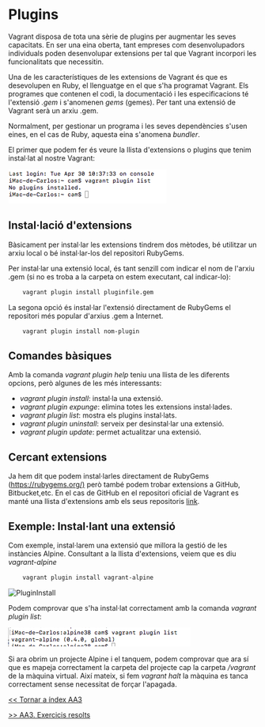 # Plugins

Vagrant disposa de tota una sèrie de plugins per augmentar les seves capacitats. En ser una eina oberta, tant empreses com desenvolupadors individuals poden desenvolupar extensions per tal que Vagrant incorpori les funcionalitats que necessitin.

Una de les característiques de les extensions de Vagrant és que es desevolupen en Ruby, el llenguatge en el que s'ha programat Vagrant. Els programes que contenen el codi, la documentació i les especificacions té l'extensió *.gem* i s'anomenen *gems* (gemes). Per tant una extensió de Vagrant serà un arxiu .gem.

Normalment, per gestionar un programa i les seves dependències s'usen eines, en el cas de Ruby, aquesta eina s'anomena *bundler*.

El primer que podem fer és veure la llista d'extensions o plugins que tenim instal·lat al nostre Vagrant:

![pluginlist](pics/pluginlist.png)

## Instal·lació d'extensions

Bàsicament per instal·lar les extensions tindrem dos mètodes, bé utilitzar un arxiu local o bé instal·lar-los del repositori RubyGems.

Per instal·lar una extensió local, és tant senzill com indicar el nom de l'arxiu .gem (si no es troba a la carpeta on estem executant, cal indicar-lo):

```bash
    vagrant plugin install pluginfile.gem
```

La segona opció és instal·lar l'extensió directament de RubyGems el repositori més popular d'arxius .gem a Internet.

```bash
    vagrant plugin install nom-plugin
```

## Comandes bàsiques

Amb la comanda *vagrant plugin help* teniu una llista de les diferents opcions, però algunes de les més interessants:

* *vagrant plugin install*: instal·la una extensió.
* *vagrant plugin expunge*: elimina totes les extensions instal·lades.
* *vagrant plugin list*: mostra els plugins instal·lats.
* *vagrant plugin uninstall*: serveix per desinstal·lar una extensió.
* *vagrant plugin update*: permet actualitzar una extensió.

## Cercant extensions

Ja hem dit que podem instal·larles directament de RubyGems (<https://rubygems.org/)> però també podem trobar extensions a GitHub, Bitbucket,etc. En el cas de GitHub en el repositori oficial de Vagrant es manté una llista d'extensions amb els seus repositoris [link](https://github.com/hashicorp/vagrant/wiki/Available-Vagrant-Plugins).

## Exemple: Instal·lant una extensió

Com exemple, instal·larem una extensió que millora la gestió de les instàncies Alpine. Consultant a la llista d'extensions, veiem que es diu *vagrant-alpine*

```bash
    vagrant plugin install vagrant-alpine
```

![PluginInstall](pics/pluginInstall.png)

Podem comprovar que s'ha instal·lat correctament amb la comanda *vagrant plugin list*:

![PluginAlpineInstalled](pics/pluginAlpine.png)

Si ara obrim un projecte Alpine i el tanquem, podem comprovar que ara sí que es mapeja correctament la carpeta del projecte cap la carpeta */vagrant* de la màquina virtual. Així mateix, si fem *vagrant halt* la màquina es tanca correctament sense necessitat de forçar l'apagada.

[<< Tornar a índex AA3](../README.md)

[>> AA3. Exercicis resolts](../X)